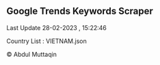 

## Google Trends Keywords Scraper 
 
Last Update 28-02-2023 , 15:22:46

Country List :
VIETNAM.json



© Abdul Muttaqin 

